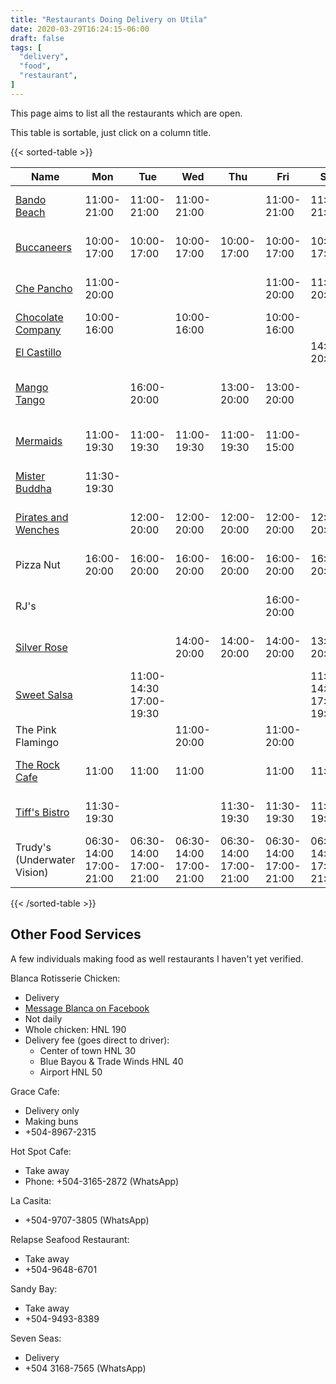 ```yaml
---
title: "Restaurants Doing Delivery on Utila"
date: 2020-03-29T16:24:15-06:00
draft: false
tags: [
  "delivery",
  "food",
  "restaurant",
]
---
```


This page aims to list all the restaurants which are open.

This table is sortable, just click on a column title.

{{< sorted-table >}}

| Name                                                                               | Mon                     | Tue                     | Wed                     | Thu                     | Fri                     | Sat                     | Sun                     | Phone                                       | Notes                                                                                 |
| ---                                                                                | ---                     | ---                     | ---                     | ---                     | ---                     | ---                     | ---                     | ---                                         | ---                                                                                   |
| [Bando Beach](https://www.facebook.com/UtilaBandoBeach)                            | 11:00-21:00             | 11:00-21:00             | 11:00-21:00             |                         | 11:00-21:00             | 11:00-21:00             | 11:00-21:00             | [+504-8853-1916](https://wa.me/50488531916) | bandobeach@gmail.com                                                                  |
| [Buccaneers](https://www.facebook.com/BuccaneersGrill)                             | 10:00-17:00             | 10:00-17:00             | 10:00-17:00             | 10:00-17:00             | 10:00-17:00             | 10:00-17:00             |                         | [+504-3385-0048](https://wa.me/50433850048) |                                                                                       |
| [Che Pancho](https://www.facebook.com/chepanchoutila.cejas)                        | 11:00-20:00             |                         |                         |                         | 11:00-20:00             | 11:00-20:00             |                         | [+504-3367-8892](https://wa.me/50433678892) |                                                                                       |
| [Chocolate Company](https://www.facebook.com/Utila-Chocolate-Co-159591811389817)   | 10:00-16:00             |                         | 10:00-16:00             |                         | 10:00-16:00             |                         |                         |                                             |                                                                                       |
| [El Castillo](https://www.facebook.com/restaurant.el.castillo.utila)               |                         |                         |                         |                         |                         | 14:00-20:00             |                         |                                             |                                                                                       |
| [Mango Tango](https://www.facebook.com/mangotangoutila)                            |                         | 16:00-20:00             |                         | 13:00-20:00             | 13:00-20:00             |                         | 11:00-15:00             | [+504-3211-9469](https://wa.me/50432119469) | Tue: tapas, Thu/Fri: 14:00-17:00 tapita with cocktail, Fri: sushi, Sun: eggs benedict |
| [Mermaids](https://www.facebook.com/UtilaMermaids)                                 | 11:00-19:30             | 11:00-19:30             | 11:00-19:30             | 11:00-19:30             | 11:00-15:00             |                         | 11:00-19:30             | [+504-9728-2623](https://wa.me/50497282623) |                                                                                       |
| [Mister Buddha](https://www.facebook.com/misterbuddhautila)                        | 11:30-19:30             |                         |                         |                         |                         |                         |                         | [+504-9978-7705](https://wa.me/50499787705) |                                                                                       |
| [Pirates and Wenches](https://www.facebook.com/PiiratesandWenches-110338234028632) |                         | 12:00-20:00             | 12:00-20:00             | 12:00-20:00             | 12:00-20:00             | 12:00-20:00             |                         | [+504-9978-7705](https://wa.me/50499787705) |                                                                                       |
| Pizza Nut                                                                          | 16:00-20:00             | 16:00-20:00             | 16:00-20:00             | 16:00-20:00             | 16:00-20:00             | 16:00-20:00             | 16:00-20:00             | [+504-9969-6360](https://wa.me/50499696360) |                                                                                       |  |
| RJ's                                                                               |                         |                         |                         |                         | 16:00-20:00             |                         | 16:00-20:00             | [+504-9864-7035](https://wa.me/50498647035) |                                                                                       |  |
| [Silver Rose](https://www.facebook.com/silverroserestaurantbar)                    |                         |                         | 14:00-20:00             | 14:00-20:00             | 14:00-20:00             | 13:00-20:00             | 13:00-20:00             | [+504-9929-4065](https://wa.me/50499294065) |                                                                                       |  |
| [Sweet Salsa](https://www.facebook.com/SweetSalsaUtila)                            |                         | 11:00-14:30 17:00-19:30 |                         |                         |                         | 11:00-14:30 17:00-19:30 | 11:00-14:30 17:00-19:30 | [+504-9503-6728](https://wa.me/50495036728) |                                                                                       |  |
| The Pink Flamingo                                                                  |                         |                         | 11:00-20:00             |                         | 11:00-20:00             |                         | 11:00-20:00             |                                             | Dine in only, next to Bush's Supermarket                                              |  |
| [The Rock Cafe](https://www.facebook.com/utilarockcafe)                            | 11:00                   | 11:00                   | 11:00                   |                         | 11:00                   | 11:00                   |                         | [+504-3351-3461](https://wa.me/50433513461) |                                                                                       |
| [Tiff's Bistro](https://www.facebook.com/BlueBayouBeachBarUtila)                   | 11:30-19:30             |                         |                         | 11:30-19:30             | 11:30-19:30             | 11:30-19:30             | 11:30-19:30             | [+504-8769-5450](https://wa.me/50487695450) | At Blue Bayou Beach Bar                                                               |
| Trudy's (Underwater Vision)                                                        | 06:30-14:00 17:00-21:00 | 06:30-14:00 17:00-21:00 | 06:30-14:00 17:00-21:00 | 06:30-14:00 17:00-21:00 | 06:30-14:00 17:00-21:00 | 06:30-14:00 17:00-21:00 | 06:30-14:00 17:00-21:00 |                                             | Tue: wings, Thu: trivia, Fri: pizza, Sat: BBQ                                         |

{{< /sorted-table >}}

Other Food Services
-------------------

A few individuals making food as well restaurants I haven't yet verified.

Blanca Rotisserie Chicken:

* Delivery
* [Message Blanca on Facebook](https://www.facebook.com/blanca.murphy)
* Not daily
* Whole chicken: HNL 190
* Delivery fee (goes direct to driver):
  * Center of town HNL 30
  * Blue Bayou & Trade Winds HNL 40
  * Airport HNL 50

Grace Cafe:
* Delivery only
* Making buns
* +504-8967-2315

Hot Spot Cafe:
* Take away
* Phone: +504-3165-2872 (WhatsApp)

La Casita:
* +504-9707-3805 (WhatsApp)

Relapse Seafood Restaurant:
* Take away
* +504-9648-6701

Sandy Bay:
* Take away
* +504-9493-8389

Seven Seas:
* Delivery
* +504 3168-7565 (WhatsApp)
